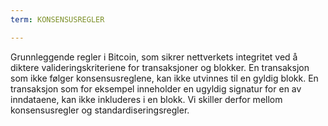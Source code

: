 ```yaml
---
term: KONSENSUSREGLER

---
```

Grunnleggende regler i Bitcoin, som sikrer nettverkets integritet ved å diktere valideringskriteriene for transaksjoner og blokker. En transaksjon som ikke følger konsensusreglene, kan ikke utvinnes til en gyldig blokk. En transaksjon som for eksempel inneholder en ugyldig signatur for en av inndataene, kan ikke inkluderes i en blokk. Vi skiller derfor mellom konsensusregler og standardiseringsregler.
